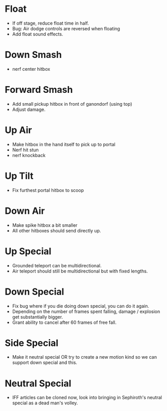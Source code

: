 # Float

- If off stage, reduce float time in half.
- Bug: Air dodge controls are reversed when floating
- Add float sound effects.

# Down Smash

- nerf center hitbox

# Forward Smash 
- Add small pickup hitbox in front of ganondorf (using top)
- Adjust damage.

# Up Air 
- Make hitbox in the hand itself to pick up to portal
- Nerf hit stun 
- nerf knockback

# Up Tilt
- Fix furthest portal hitbox to scoop

# Down Air 
- Make spike hitbox a bit smaller
- All other hitboxes should send directly up.

# Up Special 
- Grounded teleport can be multidirectional. 
- Air teleport should still be multidirectional but with fixed lengths. 

# Down Special 
- Fix bug where if you die doing down special, you can do it again. 
- Depending on the number of frames spent falling, damage / explosion get substantially bigger. 
- Grant ability to cancel after 60 frames of free fall. 

# Side Special 
- Make it neutral special OR try to create a new motion kind so we can support down special and this. 

# Neutral Special
- IFF articles can be cloned now, look into bringing in Sephiroth's neutral special as a dead man's volley.
